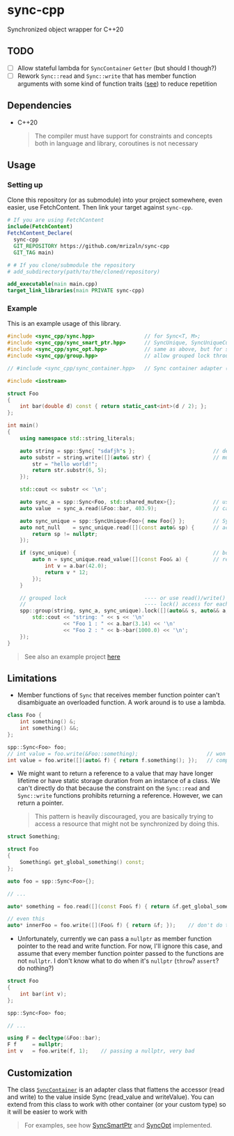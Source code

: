 # sync-cpp

Synchronized object wrapper for C++20

## TODO

- [ ] Allow stateful lambda for `SyncContainer` `Getter` (but should I though?)
- [ ] Rework `Sync::read` and `Sync::write` that has member function arguments with some kind of function traits ([see](https://breese.github.io/2022/03/06/deducing-function-signatures.html)) to reduce repetition

## Dependencies

- C++20
  > The compiler must have support for constraints and concepts both in language and library, coroutines is not necessary

## Usage

### Setting up

Clone this repository (or as submodule) into your project somewhere, even easier, use FetchContent. Then link your target against `sync-cpp`.

```cmake
# If you are using FetchContent
include(FetchContent)
FetchContent_Declare(
  sync-cpp
  GIT_REPOSITORY https://github.com/mrizaln/sync-cpp
  GIT_TAG main)

# # If you clone/submodule the repository
# add_subdirectory(path/to/the/cloned/repository)

add_executable(main main.cpp)
target_link_libraries(main PRIVATE sync-cpp)
```

### Example

This is an example usage of this library.

```cpp
#include <sync_cpp/sync.hpp>                // for Sync<T, M>;
#include <sync_cpp/sync_smart_ptr.hpp>      // SyncUnique, SyncUniqueCustom, SyncShared: wrapper for Sync<std::unique_ptr, M> (also shared_ptr)
#include <sync_cpp/sync_opt.hpp>            // same as above, but for std::optional
#include <sync_cpp/group.hpp>               // allow grouped lock through spp::Group wrapper and spp::group factory function

// #include <sync_cpp/sync_container.hpp>   // Sync container adapter (for your own container, single valued like std::unique_ptr)

#include <iostream>

struct Foo
{
    int bar(double d) const { return static_cast<int>(d / 2); };
};

int main()
{
    using namespace std::string_literals;

    auto string = spp::Sync{ "sdafjh"s };                         // deduction guide -> spp::Sync<std::string, std::mutex>
    auto substr = string.write([](auto& str) {                    // mutate the value inside Sync
        str = "hello world!";
        return str.substr(6, 5);
    });

    std::cout << substr << '\n';

    auto sync_a = spp::Sync<Foo, std::shared_mutex>{};            // using std::shared_mutex
    auto value  = sync_a.read(&Foo::bar, 403.9);                  // calling (const) member function

    auto sync_unique = spp::SyncUnique<Foo>{ new Foo{} };         // Sync<std::unique_ptr<T>, M> but with more convenient API
    auto not_null    = sync_unique.read([](const auto& sp) {      // access (read) the unique_ptr
        return sp != nullptr;
    });

    if (sync_unique) {                                            // bool conversion just like std::unique_ptr
        auto n = sync_unique.read_value([](const Foo& a) {        // read the value contained within unique_ptr
            int v = a.bar(42.0);
            return v * 12;
        });
    }

    // grouped lock                         ---- or use read()/write() for const/non-const access to all
    //                                      ---- lock() access for each element is dependent on the constness of the underlying Sync
    spp::group(string, sync_a, sync_unique).lock([](auto&& s, auto&& a, auto&& b) {
        std::cout << "string: " << s << '\n'
                  << "Foo 1 : " << a.bar(3.14) << '\n'
                  << "Foo 2 : " << b->bar(1000.0) << '\n';
    });
}
```

> See also an example project [here](./example)

## Limitations

- Member functions of `Sync` that receives member function pointer can't disambiguate an overloaded function. A work around is to use a lambda.

```cpp
class Foo {
    int something() &;
    int something() &&;
};

spp::Sync<Foo> foo;
// int value = foo.write(&Foo::something);                      // won't compile
int value = foo.write([](auto& f) { return f.something(); });   // compiles
```

- We might want to return a reference to a value that may have longer lifetime or have static storage duration from an instance of a class. We can't directly do that because the constraint on the `Sync::read` and `Sync::write` functions prohibits returning a reference. However, we can return a pointer.

  > This pattern is heavily discouraged, you are basically trying to access a resource that might not be synchronized by doing this.

```cpp
struct Something;

struct Foo
{
    Something& get_global_something() const;
};

auto foo = spp::Sync<Foo>{};

// ...

auto* something = foo.read([](const Foo& f) { return &f.get_global_something(); });

// even this
auto* innerFoo = foo.write([](Foo& f) { return &f; });    // don't do this
```

- Unfortunately, currently we can pass a `nullptr` as member function pointer to the read and write function. For now, I'll ignore this case, and assume that every member function pointer passed to the functions are not `nullptr`. I don't know what to do when it's `nullptr` (`throw`? `assert`? do nothing?)

```cpp
struct Foo
{
    int bar(int v);
};

spp::Sync<Foo> foo;

// ...

using F = decltype(&Foo::bar);
F f     = nullptr;
int v   = foo.write(f, 1);    // passing a nullptr, very bad
```

## Customization

The class [`SyncContainer`](./include/sync_cpp/sync_container.hpp) is an adapter class that flattens the accessor (read and write) to the value inside Sync (read_value and writeValue). You can extend from this class to work with other container (or your custom type) so it will be easier to work with

> For examples, see how [SyncSmartPtr](./include/sync_cpp/sync_smart_ptr.hpp) and [SyncOpt](./include/sync_cpp/sync_opt.hpp) implemented.

